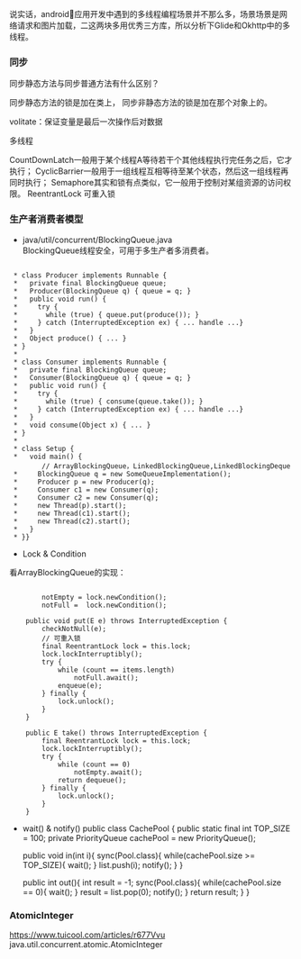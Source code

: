 

说实话，android应用开发中遇到的多线程编程场景并不那么多，场景场景是网络请求和图片加载，二这两块多用优秀三方库，所以分析下Glide和Okhttp中的多线程。

### 同步
同步静态方法与同步普通方法有什么区别？

同步静态方法的锁是加在类上，
同步非静态方法的锁是加在那个对象上的。

volitate：保证变量是最后一次操作后对数据

多线程

CountDownLatch一般用于某个线程A等待若干个其他线程执行完任务之后，它才执行；
CyclicBarrier一般用于一组线程互相等待至某个状态，然后这一组线程再同时执行；
Semaphore其实和锁有点类似，它一般用于控制对某组资源的访问权限。
ReentrantLock  可重入锁


### 生产者消费者模型
* java/util/concurrent/BlockingQueue.java  
BlockingQueue线程安全，可用于多生产者多消费者。
```

 * class Producer implements Runnable {
 *   private final BlockingQueue queue;
 *   Producer(BlockingQueue q) { queue = q; }
 *   public void run() {
 *     try {
 *       while (true) { queue.put(produce()); }
 *     } catch (InterruptedException ex) { ... handle ...}
 *   }
 *   Object produce() { ... }
 * }
 *
 * class Consumer implements Runnable {
 *   private final BlockingQueue queue;
 *   Consumer(BlockingQueue q) { queue = q; }
 *   public void run() {
 *     try {
 *       while (true) { consume(queue.take()); }
 *     } catch (InterruptedException ex) { ... handle ...}
 *   }
 *   void consume(Object x) { ... }
 * }
 *
 * class Setup {
 *   void main() {
        // ArrayBlockingQueue，LinkedBlockingQueue,LinkedBlockingDeque
 *     BlockingQueue q = new SomeQueueImplementation();
 *     Producer p = new Producer(q);
 *     Consumer c1 = new Consumer(q);
 *     Consumer c2 = new Consumer(q);
 *     new Thread(p).start();
 *     new Thread(c1).start();
 *     new Thread(c2).start();
 *   }
 * }}
```

* Lock & Condition

看ArrayBlockingQueue的实现：
```

        notEmpty = lock.newCondition();
        notFull =  lock.newCondition();

    public void put(E e) throws InterruptedException {
        checkNotNull(e);
        // 可重入锁
        final ReentrantLock lock = this.lock;
        lock.lockInterruptibly();
        try {
            while (count == items.length)
                notFull.await();
            enqueue(e);
        } finally {
            lock.unlock();
        }
    }

    public E take() throws InterruptedException {
        final ReentrantLock lock = this.lock;
        lock.lockInterruptibly();
        try {
            while (count == 0)
                notEmpty.await();
            return dequeue();
        } finally {
            lock.unlock();
        }
    }
```

* wait() & notify()
public class CachePool {
    public static final int TOP_SIZE = 100;
    private PriorityQueue<Integer> cachePool = new PriorityQueue();

    public void in(int i){
        sync(Pool.class){
            while(cachePool.size >= TOP_SIZE){
                wait();
            }
            list.push(i);
            notify();
        }
    }

    public int out(){
        int result = -1;
        sync(Pool.class){
            while(cachePool.size == 0){
                wait();
            }
            result = list.pop(0);
            notify();
        }
        return result;
    }
}


### AtomicInteger

https://www.tuicool.com/articles/r677Vvu  java.util.concurrent.atomic.AtomicInteger

